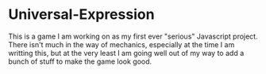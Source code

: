 # Universal-Expression
This is a game I am working on as my first ever "serious" Javascript project. 
There isn't much in the way of mechanics, especially at the time I am writting this, but at the very least I am going well out of my way to add a bunch of stuff to make the game look good. 

